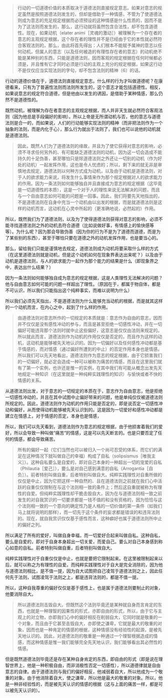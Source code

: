 <blockquote>行动的一切道德价值的本质取决于道德法则直接规定意志。如果对意志的规定虽然是按照道德法则发生的，但却是借助于一种情感，不管为了使道德法则成为意志的充足规定根据而必须预设的这种情感是什么性质的，因而不是为了这法则而发生的，那么，这行动就将虽然包含合法性，却不包含道德性。现在，如果动机（elater animi［灵魂的激动］）被理解为一个存在者的意志的主观规定根据，这个存在者的理性并不是已经由于它的本性就必然符合客观法则的，那么，由此将首先得出：人们根本不能赋予属神的意志以任何动机，但属人的意志（以及任何被造的有理性存在者的意志）的动机绝不能是某种别的东西，只能是道德法则，因而客观的规定根据在任何时候都必须是，并且惟有它才同时必须是行动的主观上充分的规定根据，如果这行动不是仅仅应当实现法则的字句，却不包含法则的精神〔6〕的话。</blockquote><p>行动的道德价值在于，道德法则直接规定意志。什么样的行为才叫做道德呢？在康德看来，只有为了普遍性法则而法则所发生的，这个意志才能包括道德性。相反，如果说意志的规定符合道德，但是他由以发生的诱因，是借助于某种情感，那么仍然不是道德性的。</p><p>既然动机，被理解为存在者意志的主观规定根据，而人并非天生就必然符合客观法则（因为他总是手段偏好的影响）。所以上帝是无所谓动机与否，他的意志与道德法则是合一的，而如果说，人们的行动能够实现法则的精神（而非把法则作为一个抽象的法则，而是内化于心），那么行为就出于法则了，我们也可以说他的动机就是道德法则。</p><blockquote>因此，既然人们为了道德法则的缘故，并且为了使它获得对意志的影响，必须不寻求任何另外的、有可能缺乏道德法则的动机，因为这一切会造成不能持久的十足伪善，甚至哪怕只是除道德法则之外还让一切别的动机（作为好处的动机）一起发挥作用，这也是令人忧虑的；所以，剩下来的就无非是审慎地去规定，道德法则以何种方式成为动机，以及由于动机是道德法则，对于人的欲求能力来说，将发生什么事情来作为那个规定根据对人的欲求能力的作用。因为一条法则如何能够独自并且直接成为意志的规定根据（这毕竟是一切道德性的本质），这是一个对于人的理性来说无法解决的问题，而且与一个自由意志如何可能的问题是一回事。因此，我们将要先天地指出的，不是道德法则在自身中充当一个动机由以出发的根据，而是就道德法则是这样的动机而言，这动机在心灵中所起的（更准确地说，必然起的）作用。</blockquote><p>所以，既然我们为了道德法则，以及为了使得道德法则获得对意志的影响，必须不能寻找道德法则之外的动机去符合道德（比如说做好事，有情感上的愉快感等等）。为什么呢？因为那会导致伪善（因为你的行为不是为了道德而道德，而是为了某些别的东西），甚至于哪怕只要在道德之外的动机发挥作用，也是要当心的。</p><p>那么，留给我们只能是谨慎地去规定，道德法则成为动机将要采取什么样的方式（在这里道德法则就是动机，但是这个动机如何在现象界表达出来呢？）以及由于动机是道德法则，与人的欲求能力一起作为那个能力的结果是什么（即现象界之中，表达出什么结果？）</p><p>因为一条法则如何能够独自成为意志的规定根据，这是人类理性无法解决的问题？他与自由意志如何可能的问题一样超出了理性。（原因在于，都属于物自体，都是不可认识，所以我们只能指出这个纯粹事实，而难以说明为什么）</p><p>所以我们必须先天指出，不是道德法则为什么能够充当动机的根据，而是就其这样的一个动机而言，在内心之中，起到了什么样的作用。</p><blockquote>由道德法则对意志所作的一切规定的本质就是：意志作为自由的意志，因而并不仅仅是没有感性冲动的参与，而且是甚至拒绝一切感性冲动，并在一切偏好可能违背那个法则时就中止这些偏好，这意志是仅仅由法则来规定的。所以就此而言，道德法则作为动机的作用仅仅是否定的，而且作为这样的动机，这动机是能够被先天地认识的。因为一切偏好以及任何感性冲动都是基于情感的，而对情感（通过偏好所遭到的中止）的否定作用本身也是情感。所以我们可以先天地看出，道德法则作为意志的规定根据，由于它损害我们的一切偏好，就必定会造成一种可以被称为痛苦的情感，而且在这里我们就有了第一个实例，也许还是惟一的实例，在其中我们有可能从概念出发先天地规定一种知识（在这里就是一种纯粹实践理性的知识）与愉快或者不快的情感的关系。</blockquote><p>从道德法则出发，对于意志的一切规定的本质在于，意志作为自由意志，他是拒绝一切感性冲动的，并且在其中试图中止偏好带来的问题，他是单纯仅仅被道德法则所规定的。因此，道德法则作为动机的作用只能是否定的，即是说否定一切感性冲动和偏好，从而使得动机能够被先天认识到的。这是因为一切爱好和感性冲动都是建立在情感上，对于情感的否定，本身也是情感，</p><p>所以，我们可以先天看到，道德法则作为意志的规定根据，由于他损害着我们的爱好，所以会导致一种叫做“痛苦”的情感，这是可以先天断言的。也是只要否定了任何的情感，都会导致痛苦。</p><blockquote>所有的偏好一起（它们当然也可以被归入一个尚可忍受的体系，而它们的满足在这种情况下就叫做自己的幸福）构成了自私（solipsismus［唯我主义］）。这种自私要么是自爱的，即对自己本身的一种超出一切的宠爱的自私（Philautia［爱己］），要么是对自己感到满意的自私（Arrogantia［自负］）。前者特别叫做自重，后者特别叫做自大。纯粹实践理性对自重所做的仅仅是中止，因为它把这样一种自然的、且在道德法则之前就在我们心中活跃的自重仅仅限制在与这个法则相一致的条件上；然后这自重就被称为有理性的自爱。但纯粹实践理性却干脆击毁自大，因为在与道德法则相一致之前发生的对自我赏识的一切要求都是一钱不值的和没有资格的，因为恰恰与这个法则相一致的一个意向的确定性乃是人格的一切价值的第一条件（如我们马上就将说明的那样），而一切先于这个条件的妄求都是错误的和违背法则的。现在，就自我赏识仅仅基于感性而言，这种癖好也属于道德法则所中止的偏好之列。</blockquote><p>所以满足了所有的爱好，叫做自身幸福，而一切爱好合起来叫做自私。这种自私，要么是自爱的，即对于自身本身超出一切关爱，而爱自己。要么对自己本身感到称心如意的自私。前者特别叫做自重，后者特别叫做自大。</p><p>纯粹实践理性对于自重仅仅是中止，也就是要把它限制起来。在这里被限制起来以后，就可以称之为有理性的自爱。而纯粹实践理性对于自大是完全消除的，因为他与道德法则相比，是不值一提，因为自大试图把自己凌驾于道德法则之上，因此任何先于法则，试图凌驾于法则之上，都是违背法则的，都是不值一提。</p><p>所以，这种自我尊重的偏好仅仅是基于感性上，也是属于道德法则要制止的对象，他要消除自大。</p><blockquote>所以道德法则击毁自大。但既然这个法则毕竟还是某种就自身而言肯定的东西，也就是一种理智的因果性的形式，亦即自由的形式，所以，由于它与主观上的对立物，亦即我们心中的偏好相反在削弱自大，它同时就是敬重的一个对象，而且由于它甚至击毁自大，亦即使之谦卑，它就是最大的敬重的对象，因而也是一种肯定的情感的根据，这种情感没有经验性的起源，是被先天地认识的。因此，对道德法则的敬重是一种通过一个理智根据造成的情感，而这种情感是惟一我们能够完全先天地认识，我们能够看出其必然性的情感。</blockquote><p>但是既然道德法则毕竟还是存在某种自身肯定的东西，即自由的形式（即是说在理智世界上，他是一种积极自由，而非消极性否定一切感性），所以道德律就是自由意志的自律。由于道德法则与我们的偏好相反，他减弱着自大，所以他成为一个敬重的对象。由于他消除着自大，使之谦卑，所以他是最大的敬重的对象。所以，他是一种非经验性的，而是被先天认识的情感的根据（这与上面的痛苦一样，都是可以被先天认识的）。</p><p></p>